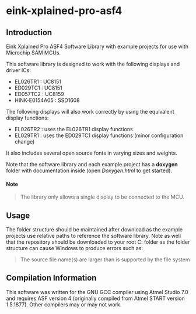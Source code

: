 # eink-xplained-pro-asf4

## Introduction

Eink Xplained Pro ASF4 Software Library with example projects for use with Microchip SAM MCUs.

This software library is designed to work with the following displays and driver ICs:

- EL026TR1 : UC8151
- ED029TC1 : UC8151
- ED057TC2 : UC8159
- HINK-E0154A05 : SSD1608

The following displays will also work correctly by using the equivalent display functions:
- EL026TR2 : uses the EL026TR1 display functions
- EL029TR1 : uses the ED029TC1 display functions (minor configuration change)

It also includes several open source fonts in varying sizes and weights.

Note that the software library and each example project has a **doxygen** folder with documentation inside (open *Doxygen.html* to get started).

#### Note
> The library only allows a single display to be connected to the MCU.

## Usage 

The folder structure should be maintained after download as the example projects use relative paths to reference the software library. Note as well that the repository should be downloaded to your root C: folder as the folder structure can cause Windows to produce errors such as:
> The source file name(s) are larger than is supported by the file system

## Compilation Information

This software was written for the GNU GCC compiler using Atmel Studio 7.0 and requires ASF version 4 (originally compiled from Atmel START version 1.5.1877). Other compilers may or may not work.
